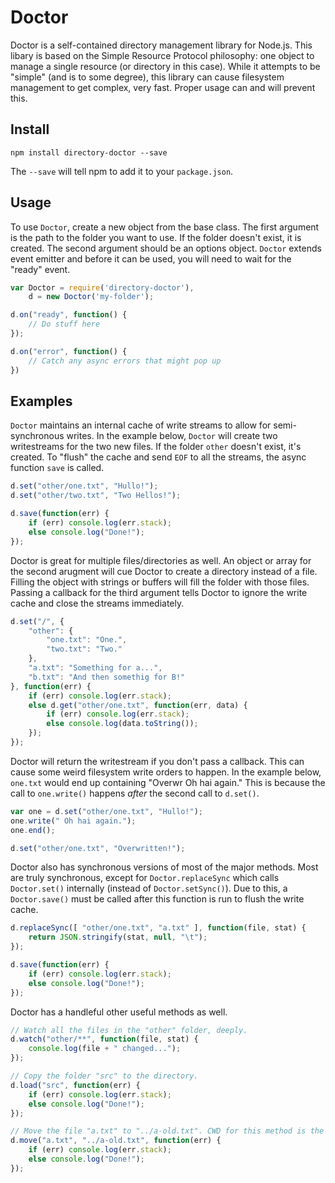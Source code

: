 # Doctor

Doctor is a self-contained directory management library for Node.js. This libary is based on the Simple Resource Protocol philosophy: one object to manage a single resource (or directory in this case). While it attempts to be "simple" (and is to some degree), this library can cause filesystem management to get complex, very fast. Proper usage can and will prevent this.

## Install

`npm install directory-doctor --save`

The `--save` will tell npm to add it to your `package.json`.

## Usage

To use `Doctor`, create a new object from the base class. The first argument is the path to the folder you want to use. If the folder doesn't exist, it is created. The second argument should be an options object. `Doctor` extends event emitter and before it can be used, you will need to wait for the "ready" event.

```js
var Doctor = require('directory-doctor'),
	d = new Doctor('my-folder');

d.on("ready", function() {
	// Do stuff here
});

d.on("error", function() {
	// Catch any async errors that might pop up
})
```

## Examples

`Doctor` maintains an internal cache of write streams to allow for semi-synchronous writes. In the example below, `Doctor` will create two writestreams for the two new files. If the folder `other` doesn't exist, it's created. To "flush" the cache and send `EOF` to all the streams, the async function `save` is called.

```js
d.set("other/one.txt", "Hullo!");
d.set("other/two.txt", "Two Hellos!");

d.save(function(err) {
	if (err) console.log(err.stack);
	else console.log("Done!");
});
```

Doctor is great for multiple files/directories as well. An object or array for the second arugment will cue Doctor to create a directory instead of a file. Filling the object with strings or buffers will fill the folder with those files. Passing a callback for the third argument tells Doctor to ignore the write cache and close the streams immediately.

```js
d.set("/", {
	"other": {
		"one.txt": "One.",
		"two.txt": "Two."
	},
	"a.txt": "Something for a...",
	"b.txt": "And then somethig for B!"
}, function(err) {
	if (err) console.log(err.stack);
	else d.get("other/one.txt", function(err, data) {
		if (err) console.log(err.stack);
		else console.log(data.toString());
	});
});
```

Doctor will return the writestream if you don't pass a callback. This can cause some weird filesystem write orders to happen. In the example below, `one.txt` would end up containing "Overwr Oh hai again." This is because the call to `one.write()` happens *after* the second call to `d.set()`.

```js
var one = d.set("other/one.txt", "Hullo!");
one.write(" Oh hai again.");
one.end();

d.set("other/one.txt", "Overwritten!");
```

Doctor also has synchronous versions of most of the major methods. Most are truly synchronous, except for `Doctor.replaceSync` which calls `Doctor.set()` internally (instead of `Doctor.setSync()`). Due to this, a `Doctor.save()` must be called after this function is run to flush the write cache.

```js
d.replaceSync([ "other/one.txt", "a.txt" ], function(file, stat) {
	return JSON.stringify(stat, null, "\t");
});

d.save(function(err) {
	if (err) console.log(err.stack);
	else console.log("Done!");
});
```

Doctor has a handleful other useful methods as well.

```js
// Watch all the files in the "other" folder, deeply.
d.watch("other/**", function(file, stat) {
	console.log(file + " changed...");
});

// Copy the folder "src" to the directory.
d.load("src", function(err) {
	if (err) console.log(err.stack);
	else console.log("Done!");
});

// Move the file "a.txt" to "../a-old.txt". CWD for this method is the `Doctor` object's location.
d.move("a.txt", "../a-old.txt", function(err) {
	if (err) console.log(err.stack);
	else console.log("Done!");
});
```